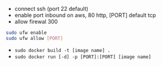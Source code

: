 * connect ssh (port 22 default)
* enable port inbound on aws, 80 http, [PORT] default tcp
* allow firewal 300 
```bash
sudo ufw enable
sudo ufw allow [PORT]
```
* `sudo docker build -t [image name] .`
* `sudo docker run [-d] -p [PORT]:[PORT] [image name]`
